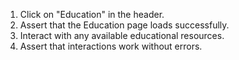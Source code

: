 1. Click on "Education" in the header.
2. Assert that the Education page loads successfully.
3. Interact with any available educational resources.
4. Assert that interactions work without errors.